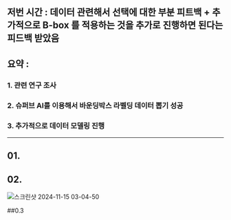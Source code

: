 
## 저번 시간 : 데이터 관련해서 선택에 대한 부분 피트백 + 추가적으로 B-box 를 적용하는 것을 추가로 진행하면 된다는 피드백 받았음

## 요약 : 
###  1.  관련 연구 조사  
###  2. 슈퍼브 AI를 이용해서 바운딩박스 라벨딩 데이터 뽑기 성공 
###  3. 추가적으로 데이터 모델링 진행

------------

## 01.


## 02.

![스크린샷 2024-11-15 03-04-50](https://github.com/user-attachments/assets/064972a8-1f1d-4ed4-8673-dc53feb98b92)



##0.3



